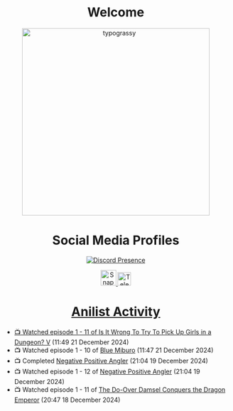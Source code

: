 <div align="center">

# Welcome
<a href="https://github.com/kawarimidoll/typograssy">
    <img alt="typograssy" src="https://typograssy.deno.dev/api?text=%E3%82%88%E3%81%86%E3%81%93%E3%81%9D%E3%81%BF%E3%81%AA%E3%81%95%E3%82%93%20-%20Sheby--&&l0=none&l1=82d9d0&l2=027353&l3=038c4c&l4=01402e&bg=none&frame=none&speed=100&comment=" width="421.99">
</a>

</div>

<div align="center">

# Social Media Profiles

[![Discord Presence](https://lanyard.cnrad.dev/api/612532963938271232)](https://discord.com/users/612532963938271232)


<a href="https://www.snapchat.com/add/a.sheby" title="Snapchat Profile">
    <img src="https://www.freepnglogos.com/uploads/snapchat-logo-png-0.png" width="35" alt="Snapchat Logo" />


<a href="https://t.me/ASheby" title="Telegram Profile">
    <img src="https://www.freepnglogos.com/uploads/telegram-logo-png-0.png" width="30" alt="Telegram Logo" />


</div>

<div align="center">

# Anilist Activity

</div>

<!-- ANILIST_ACTIVITY:start -->

-   📺 Watched episode 1 - 11 of [Is It Wrong To Try To Pick Up Girls in a Dungeon? V](https://anilist.co/anime/170732) (11:49 21 December 2024)
-   📺 Watched episode 1 - 10 of [Blue Miburo](https://anilist.co/anime/169258) (11:47 21 December 2024)
-   📺 Completed [Negative Positive Angler](https://anilist.co/anime/179919) (21:04 19 December 2024)
-   📺 Watched episode 1 - 12 of [Negative Positive Angler](https://anilist.co/anime/179919) (21:04 19 December 2024)
-   📺 Watched episode 1 - 11 of [The Do-Over Damsel Conquers the Dragon Emperor](https://anilist.co/anime/164299) (20:47 18 December 2024)

<!-- ANILIST_ACTIVITY:end -->
